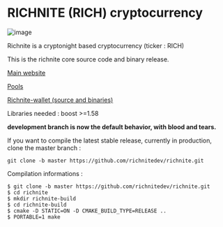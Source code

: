 # RICHNITE (RICH) cryptocurrency 

![image](https://media.discordapp.net/attachments/589835363091087385/589837465100222464/Picture100000000.png?width=400&height=180)

Richnite is a cryptonight based cryptocurrency (ticker : RICH)

This is the richnite core source code and binary release.

[Main website](https://richnite-project.github.io/Richnite/)

[Pools](http://pool.stx.nl/RICH/#)

[Richnite-wallet (source and binaries)](https://github.com/richnite-project/Richnite/releases/tag/v0.2.0)


Libraries needed : boost >=1.58

**development branch is now the default behavior, with blood and tears.**

If you want to compile the latest stable release, currently in production, clone the master branch :
```
git clone -b master https://github.com/richnitedev/richnite.git
```

Compilation informations : 
```
$ git clone -b master https://github.com/richnitedev/richnite.git
$ cd richnite
$ mkdir richnite-build
$ cd richnite-build
$ cmake -D STATIC=ON -D CMAKE_BUILD_TYPE=RELEASE ..
$ PORTABLE=1 make
```
